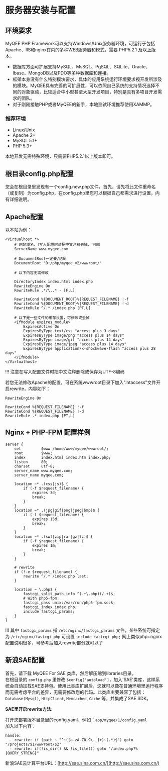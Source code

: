# 服务器安装与配置


## 环境要求
MyQEE PHP Framework可以支持Windows/Unix服务器环境，可运行于包括Apache、IIS和nginx在内的多种WEB服务器和模式，需要 PHP5.2.1 及以上版本。

* 数据库方面可扩展支持MySQL、MsSQL、PgSQL、SQLite、Oracle、Ibase、MongoDB以及PDO等多种数据库和连接。
* 框架本身没有什么特别模块要求，具体的应用系统运行环境要求视开发所涉及的模块。MyQEE具有完善的可扩展性，可以依照自己系统的支持情况选择不同的对象驱动，比较适合中小型甚至大型开发项目，特别是具有多项目开发需求的团队。
* 对于刚刚接触PHP或者MyQEE的新手，本地测试环境推荐使用XAMMP。

### 推荐环境
* Linux/Unix
* Apache 2+
* MySQL 5.1+
* PHP 5.3+

本地开发无需特殊环境，只需要PHP5.2.1以上版本即可。


## 根目录config.php配置
您会在根目录里发现有一个config.new.php文件，首先，请先将此文件重命名（或复制）为config.php，在config.php里您可以根据自己都需求进行设置，内有详细说明。

## Apache配置
以本站为例：

    <Virtualhost *>
        # 网站域名，（写入配置时请把中文注释去掉，下同）
        ServerName www.myqee.com
     
        # DocumentRoot一定要/结尾
        DocumentRoot "D:/php/myqee_v2/wwwroot/"
     
        # 以下内容无需修改
     
        DirectoryIndex index.html index.php
        RewriteEngine On
        RewriteRule .*/\..* - [F,L]
     
        RewriteCond %{DOCUMENT_ROOT}%{REQUEST_FILENAME} !-f
        RewriteCond %{DOCUMENT_ROOT}%{REQUEST_FILENAME} !-d
        RewriteRule ^/.* /index.php [PT,L]
     
        # 以下是一些文件的缓存设置，可修改或去掉
        <IfModule expires_module>
            ExpiresActive On
            ExpiresByType text/css "access plus 3 days"
            ExpiresByType image/png "access plus 14 days"
            ExpiresByType image/gif "access plus 14 days"
            ExpiresByType image/jpeg "access plus 14 days"
            ExpiresByType application/x-shockwave-flash "access plus 28 days"
        </IfModule>
    </Virtualhost>
	
!!! 注意在写入配置文件时把中文注释删除或保存为UTF-8编码


若您无法修改Apache的配置，可在系统wwwroot目录下加入".htaccess"文件开启rewrite，内容如下：

	RewriteEngine On
	 
	RewriteCond %{REQUEST_FILENAME} !-f
	RewriteCond %{REQUEST_FILENAME} !-d
	RewriteRule .* index.php [PT,L]


## Nginx + PHP-FPM 配置样例


``` Nginx
server {
    set         $www /home/www/myqee/wwwroot/;
    root        $www;
    index       index.html index.htm index.php;
    listen      80;
    charset     utf-8;
    server_name www.myqee.com;
    server_name myqee.com;

    location ~* .(css|js)$ {
        if (-f $request_filename) {
            expires 3d;
            break;
        }
    }
    location ~* .(jpg|gif|png|jpeg|bmp)$ {
        if (-f $request_filename) {
            expires 15d;
            break;
        }
    }
    location ~* .(swf|zip|rar|gz|7z)$ {
        if (-f $request_filename) {
            expires 1m;
            break;
        }
    }

    # rewrite
    if (!-e $request_filename) {
        rewrite ^/.* /index.php last;
    }

    location ~ \.php$ {
        fastcgi_split_path_info ^(.+\.php)(/.+)$;
        # With php5-fpm:
        fastcgi_pass unix:/var/run/php5-fpm.sock;
        fastcgi_index index.php;
        include fastcgi_params;
    }
}
```

!!! 其中 `fastcgi_params` 指 `/etc/nginx/fastcgi_params` 文件，某些系统可指定为 `/etc/nginx/fastcgi_php` 可设置 `include fastcgi_php;` 网上类似php+nginx配置说明很多，可参考后加入rewrite部分就可以了


## 新浪SAE配置
首先，请下载 MyQEE For SAE 类库，然后解压缩到libraries目录。<br />
在根目录的 `config.php` 里修改 `$config['autoload']`，加入'SAE'类库，这样系统会自动加载SAE支持包。使用此类库扩展后，您就可以像在普通环境里运行程序而无需考虑平台的差异，无需要修改您的代码。此类库主要兼容了包括：`Database(Mysql)`, `HttpClient`, `Memcached`, `Cache` 等，并集成了SAE SDK。

**SAE里开启rewrite方法:**

打开您部署版本目录里的config.yaml，例如：`app/myqee/1/config.yaml`
<br />加入以下内容：

	handle:
	  - rewrite: if (path ~ "^~([a-zA-Z0-9\-_]+)~(.*)$") goto "/projects/$1/wwwroot/$2"
	  - rewrite: if(!is_dir() && !is_file()) goto "/index.php?%{QUERY_STRING}"

新浪SAE云计算平台URL：[http://sae.sina.com.cn/](http://sae.sina.com.cn/)

